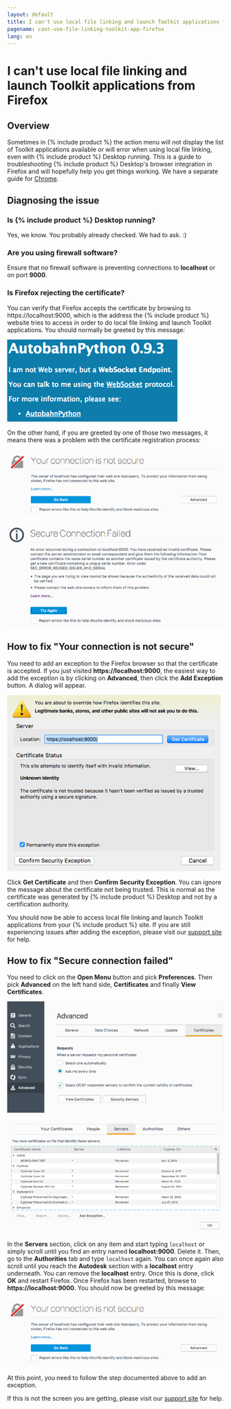 ```yaml
---
layout: default
title: I can't use local file linking and launch Toolkit applications from Firefox
pagename: cant-use-file-linking-toolkit-app-firefox
lang: en
---
```


# I can't use local file linking and launch Toolkit applications from Firefox

## Overview

Sometimes in {% include product %} the action menu will not display the list of Toolkit applications available or will error when using local file linking, even with {% include product %} Desktop running.
This is a guide to troubleshooting {% include product %} Desktop's browser integration in Firefox and will hopefully help you get things working. We have a separate guide for [Chrome](./cant-use-file-linking-toolkit-app-chrome.md).

## Diagnosing the issue

### Is {% include product %} Desktop running?

Yes, we know. You probably already checked. We had to ask. :)

### Are you using firewall software?

Ensure that no firewall software is preventing connections to **localhost** or on port **9000**.

### Is Firefox rejecting the certificate?

You can verify that Firefox accepts the certificate by browsing to https://localhost:9000, which is the address the {% include product %} website tries to access in order to do local file linking and launch Toolkit applications. You should normally be greeted by this message:

![Autobahn Python message](images/autobahn-python.png)

On the other hand, if you are greeted by one of those two messages, it means there was a problem with the certificate registration process:

![Connection is not secure message](images/connection-is-not-secure.png)

![Secure connection failed message](images/connection-failed.png)

## How to fix "Your connection is not secure"

You need to add an exception to the Firefox browser so that the certificate is accepted. If you just visited **https://localhost:9000**, the easiest way to add the exception is by clicking on **Advanced**, then click the **Add Exception** button. A dialog will appear.

![Add exception to Firefox](images/add-exception-firefox.png)

Click **Get Certificate** and then **Confirm Security Exception**. You can ignore the message about the certificate not being trusted. This is normal as the certificate was generated by {% include product %} Desktop and not by a certification authority.

You should now be able to access local file linking and launch Toolkit applications from your {% include product %} site. If you are still experiencing issues after adding the exception, please visit our [support site](https://knowledge.autodesk.com/contact-support) for help.

## How to fix "Secure connection failed"

You need to click on the **Open Menu** button and pick **Preferences**. Then pick **Advanced** on the left hand side, **Certificates** and finally **View Certificates**.

![Firefox advanced settings](images/firefox-advanced-settings.png)

![Firefox view certificates](images/firefox-view-certificates.png)

In the **Servers** section, click on any item and start typing `localhost` or simply scroll until you find an entry named **localhost:9000**. Delete it. Then, go to the **Authorities** tab and type `localhost` again. You can once again also scroll until you reach the **Autodesk** section with a **localhost** entry underneath. You can remove the **localhost** entry. Once this is done, click **OK** and restart Firefox. Once Firefox has been restarted, browse to **https://localhost:9000**. You should now be greeted by this message:

![Connection is not secure message](images/connection-is-not-secure.png)

At this point, you need to follow the step documented above to add an exception.

If this is not the screen you are getting, please visit our [support site](https://knowledge.autodesk.com/contact-support) for help.
